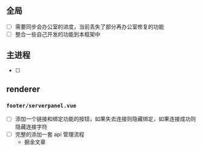 ## 全局

- [ ] 需要同步会办公室的进度，当前丢失了部分再办公室修复的功能
- [ ] 整合一些自己开发的功能到本框架中

## 主进程

- [ ]

## renderer

### `footer/serverpanel.vue`

- [ ] 添加一个链接和绑定功能的按钮，如果失去连接则隐藏绑定，如果连接成功则隐藏连接字符
- [ ] 完整的添加一套 api 管理流程
  - 掘金文章
